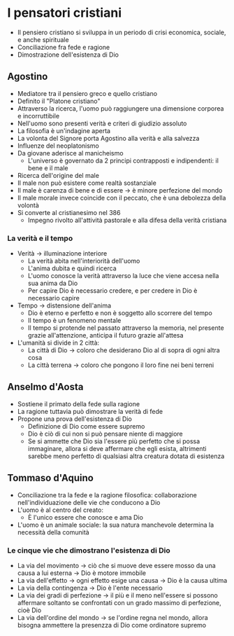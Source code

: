 # I pensatori cristiani

- Il pensiero cristiano si sviluppa in un periodo di crisi economica, sociale, e anche spirituale
- Conciliazione fra fede e ragione
- Dimostrazione dell'esistenza di Dio

## Agostino

- Mediatore tra il pensiero greco e quello cristiano
- Definito il "Platone cristiano"
- Attraverso la ricerca, l'uomo può raggiungere una dimensione corporea e incorruttibile
- Nell'uomo sono presenti verità e criteri di giudizio assoluto
- La filosofia è un'indagine aperta
- La volonta del Signore porta Agostino alla verità e alla salvezza
- Influenze del neoplatonismo
- Da giovane aderisce al manicheismo
	- L'universo è governato da 2 principi contrapposti e indipendenti: il bene e il male
- Ricerca dell'origine del male
- Il male non può esistere come realtà sostanziale
- Il male è carenza di bene e di essere → è minore perfezione del mondo
- Il male morale invece coincide con il peccato, che è una debolezza della volontà
- Si converte al cristianesimo nel 386
	- Impegno rivolto all'attività pastorale e alla difesa della verità cristiana

### La verità e il tempo

- Verità → illuminazione interiore
	- La verità abita nell'interiorità dell'uomo
	- L'anima dubita e quindi ricerca
	- L'uomo conosce la verità attraverso la luce che viene accesa nella sua anima da Dio
	- Per capire Dio è necessario credere, e per credere in Dio è necessario capire
- Tempo → distensione dell'anima
	- Dio è eterno e perfetto e non è soggetto allo scorrere del tempo
	- Il tempo è un fenomeno mentale
	- Il tempo si protende nel passato attraverso la memoria, nel presente grazie all'attenzione, anticipa il futuro grazie all'attesa
- L'umanità si divide in 2 città:
	- La città di Dio →  coloro che desiderano Dio al di sopra di ogni altra cosa
	- La città terrena → coloro che pongono il loro fine nei beni terreni

## Anselmo d'Aosta

- Sostiene il primato della fede sulla ragione
- La ragione tuttavia può dimostrare la verità di fede
- Propone una prova dell'esistenza di Dio
	- Definizione di Dio come essere supremo
	- Dio è ciò di cui non si può pensare niente di maggiore
	- Se si ammette che Dio sia l'essere più perfetto che si possa immaginare, allora si deve affermare che egli esista, altrimenti sarebbe meno perfetto di qualsiasi altra creatura dotata di esistenza

## Tommaso d'Aquino

- Conciliazione tra la fede e la ragione filosofica: collaborazione nell'individuazione delle vie che conducono a Dio
- L'uomo è al centro del creato:
	- È l'unico essere che conosce e ama Dio
- L'uomo è un animale sociale: la sua natura manchevole determina la necessità della comunità

### Le cinque vie che dimostrano l'esistenza di Dio

- La via del movimento → ciò che si muove deve essere mosso da una causa a lui esterna → Dio è motore immobile
- La via dell'effetto → ogni effetto esige una causa → Dio è la causa ultima
- La via della contingenza → Dio è l'ente necessario
- La via dei gradi di perfezione → il più e il meno nell'essere si possono affermare soltanto se confrontati con un grado massimo di perfezione, cioè Dio
- La via dell'ordine del mondo → se l'ordine regna nel mondo, allora bisogna ammettere la presenzza di Dio come ordinatore supremo